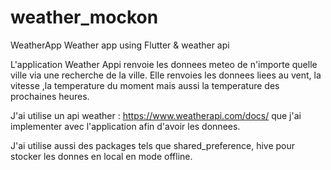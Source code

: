 # weather_mockon

WeatherApp
Weather app using Flutter & weather api

L'application Weather Appi renvoie les donnees meteo de n'importe quelle ville via une recherche de la ville. Elle renvoies les donnees liees au vent, la vitesse ,la temperature du moment mais aussi la temperature des prochaines heures.

J'ai utilise un api weather : https://www.weatherapi.com/docs/ que j'ai implementer avec l'application afin d'avoir les donnees.

J'ai utilise aussi des packages tels que shared_preference, hive pour stocker les donnes en local en mode offline.
